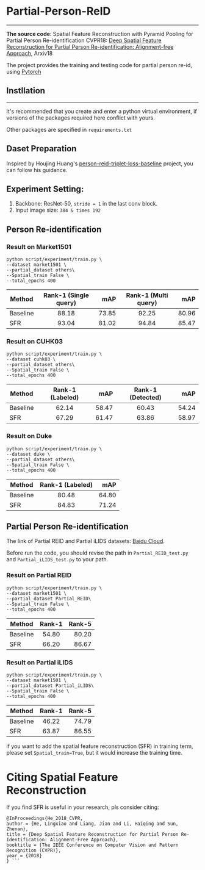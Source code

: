 # Partial-Person-ReID
******************************************************************************************************************

**The source code**: Spatial Feature Reconstruction with Pyramid Pooling for Partial Person Re-identification 
CVPR18: [Deep Spatial Feature Reconstruction for Partial Person Re-identification: Alignment-free Approach](http://openaccess.thecvf.com/content_cvpr_2018/papers/He_Deep_Spatial_Feature_CVPR_2018_paper.pdf), Arxiv18 

The project provides the training and testing code for partial person re-id, using [Pytorch](https://pytorch.org/)

## Instllation
*****************************************************************************************************************
It's recommended that you create and enter a python virtual environment, if versions of the packages required here conflict with yours.

Other packages are specified in `requirements.txt`

## Daset Preparation
Inspired by Houjing Huang's [person-reid-triplet-loss-baseline](https://github.com/huanghoujing/person-reid-triplet-loss-baseline) project, you can follow his guidance.

## Experiment Setting:
1. Backbone: ResNet-50, `stride = 1` in the last conv block.
2. Input image size: `384 & times 192`

## Person Re-identification
### Result on Market1501
```
python script/experiment/train.py \
--dataset market1501 \
--partial_dataset others\
--Spatial_train False \
--total_epochs 400 
```
   | Method | Rank-1 (Single query) | mAP | Rank-1 (Multi query)| mAP |
| - | :-: | -: |  :-: | -: | 
| Baseline | 88.18| 73.85 | 92.25 | 80.96|
| SFR | 93.04 | 81.02 | 94.84 | 85.47 |

### Result on CUHK03
```
python script/experiment/train.py \
--dataset cuhk03 \
--partial_dataset others\
--Spatial_train False \
--total_epochs 400 
```
   | Method | Rank-1 (Labeled) | mAP | Rank-1 (Detected)| mAP |
| - | :-: | -: |  :-: | -: | 
| Baseline | 62.14| 58.47 | 60.43 | 54.24|
| SFR | 67.29 |61.47 | 63.86 | 58.97 |

### Result on Duke
```
python script/experiment/train.py \
--dataset duke \
--partial_dataset others\
--Spatial_train False \
--total_epochs 400 
```
   | Method | Rank-1 (Labeled) | mAP|
| - | :-: | -: | 
| Baseline | 80.48| 64.80 |
| SFR | 84.83 |71.24 | 

## Partial Person Re-identification
The link of Partial REID and Partial iLIDS datasets: [Baidu Cloud](https://pan.baidu.com/s/1RWaGahSDO_bs6eWexBIxuw).

Before run the code, you should revise the path in `Partial_REID_test.py` and `Partial_iLIDS_test.py` to your path.
### Result on Partial REID

```
python script/experiment/train.py \
--dataset market1501 \
--partial_dataset Partial_REID\
--Spatial_train False \
--total_epochs 400 
```
   | Method | Rank-1  | Rank-5 |
| - | :-: | -: | 
| Baseline | 54.80| 80.20 | 
| SFR | 66.20 | 86.67 |

### Result on Partial iLIDS
```
python script/experiment/train.py \
--dataset market1501 \
--partial_dataset Partial_iLIDS\
--Spatial_train False \
--total_epochs 400 
```
   | Method | Rank-1  | Rank-5 |
| - | :-: | -: | 
| Baseline | 46.22| 74.79 | 
| SFR | 63.87 | 86.55 |


if you want to add the spatial feature reconstruction (SFR) in training term, please set `Spatial_train=True`, but it would increase the training time.

# Citing Spatial Feature Reconstruction

If you find SFR is useful in your research, pls consider citing:
```
@InProceedings{He_2018_CVPR,
author = {He, Lingxiao and Liang, Jian and Li, Haiqing and Sun, Zhenan}, 
title = {Deep Spatial Feature Reconstruction for Partial Person Re-Identification: Alignment-Free Approach},
booktitle = {The IEEE Conference on Computer Vision and Pattern Recognition (CVPR)},
year = {2018}
} ```
